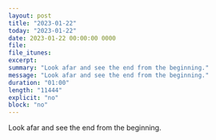 ```yaml
---
layout: post
title: "2023-01-22"
today: "2023-01-22"
date: 2023-01-22 00:00:00 0000
file:
file_itunes:
excerpt:
summary: "Look afar and see the end from the beginning."
message: "Look afar and see the end from the beginning."
duration: "01:00"
length: "11444"
explicit: "no"
block: "no"
---
```

Look afar and see the end from the beginning.

